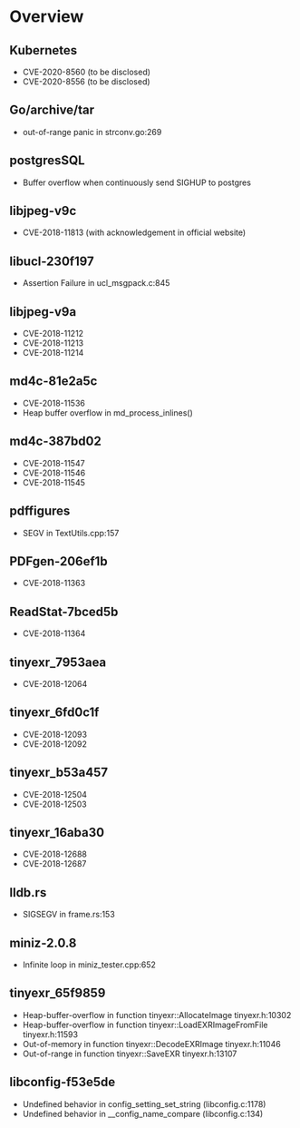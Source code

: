 # Overview
## Kubernetes
- CVE-2020-8560 (to be disclosed)
- CVE-2020-8556 (to be disclosed)

## Go/archive/tar
- out-of-range panic in strconv.go:269

## postgresSQL
- Buffer overflow when continuously send SIGHUP to postgres

## libjpeg-v9c
- CVE-2018-11813 (with acknowledgement in official website)

## libucl-230f197
- Assertion Failure in ucl_msgpack.c:845

## libjpeg-v9a
- CVE-2018-11212
- CVE-2018-11213
- CVE-2018-11214
## md4c-81e2a5c
- CVE-2018-11536
- Heap buffer overflow in md_process_inlines()
## md4c-387bd02
- CVE-2018-11547
- CVE-2018-11546
- CVE-2018-11545
## pdffigures
- SEGV in TextUtils.cpp:157
## PDFgen-206ef1b
- CVE-2018-11363
## ReadStat-7bced5b 
- CVE-2018-11364
## tinyexr_7953aea
- CVE-2018-12064
## tinyexr_6fd0c1f
- CVE-2018-12093
- CVE-2018-12092
## tinyexr_b53a457
- CVE-2018-12504
- CVE-2018-12503
## tinyexr_16aba30
- CVE-2018-12688
- CVE-2018-12687
## lldb.rs
- SIGSEGV in frame.rs:153
## miniz-2.0.8
- Infinite loop in miniz_tester.cpp:652
## tinyexr_65f9859
- Heap-buffer-overflow in function tinyexr::AllocateImage tinyexr.h:10302
- Heap-buffer-overflow in function tinyexr::LoadEXRImageFromFile tinyexr.h:11593
- Out-of-memory in function tinyexr::DecodeEXRImage tinyexr.h:11046
- Out-of-range in function tinyexr::SaveEXR tinyexr.h:13107

## libconfig-f53e5de
- Undefined behavior in config_setting_set_string (libconfig.c:1178)
- Undefined behavior in __config_name_compare (libconfig.c:134)
